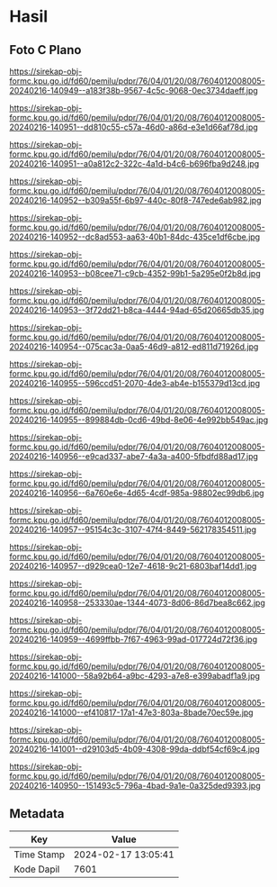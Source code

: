 # Hasil

## Foto C Plano

https://sirekap-obj-formc.kpu.go.id/fd60/pemilu/pdpr/76/04/01/20/08/7604012008005-20240216-140949--a183f38b-9567-4c5c-9068-0ec3734daeff.jpg

https://sirekap-obj-formc.kpu.go.id/fd60/pemilu/pdpr/76/04/01/20/08/7604012008005-20240216-140951--dd810c55-c57a-46d0-a86d-e3e1d66af78d.jpg

https://sirekap-obj-formc.kpu.go.id/fd60/pemilu/pdpr/76/04/01/20/08/7604012008005-20240216-140951--a0a812c2-322c-4a1d-b4c6-b696fba9d248.jpg

https://sirekap-obj-formc.kpu.go.id/fd60/pemilu/pdpr/76/04/01/20/08/7604012008005-20240216-140952--b309a55f-6b97-440c-80f8-747ede6ab982.jpg

https://sirekap-obj-formc.kpu.go.id/fd60/pemilu/pdpr/76/04/01/20/08/7604012008005-20240216-140952--dc8ad553-aa63-40b1-84dc-435ce1df6cbe.jpg

https://sirekap-obj-formc.kpu.go.id/fd60/pemilu/pdpr/76/04/01/20/08/7604012008005-20240216-140953--b08cee71-c9cb-4352-99b1-5a295e0f2b8d.jpg

https://sirekap-obj-formc.kpu.go.id/fd60/pemilu/pdpr/76/04/01/20/08/7604012008005-20240216-140953--3f72dd21-b8ca-4444-94ad-65d20665db35.jpg

https://sirekap-obj-formc.kpu.go.id/fd60/pemilu/pdpr/76/04/01/20/08/7604012008005-20240216-140954--075cac3a-0aa5-46d9-a812-ed811d71926d.jpg

https://sirekap-obj-formc.kpu.go.id/fd60/pemilu/pdpr/76/04/01/20/08/7604012008005-20240216-140955--596ccd51-2070-4de3-ab4e-b155379d13cd.jpg

https://sirekap-obj-formc.kpu.go.id/fd60/pemilu/pdpr/76/04/01/20/08/7604012008005-20240216-140955--899884db-0cd6-49bd-8e06-4e992bb549ac.jpg

https://sirekap-obj-formc.kpu.go.id/fd60/pemilu/pdpr/76/04/01/20/08/7604012008005-20240216-140956--e9cad337-abe7-4a3a-a400-5fbdfd88ad17.jpg

https://sirekap-obj-formc.kpu.go.id/fd60/pemilu/pdpr/76/04/01/20/08/7604012008005-20240216-140956--6a760e6e-4d65-4cdf-985a-98802ec99db6.jpg

https://sirekap-obj-formc.kpu.go.id/fd60/pemilu/pdpr/76/04/01/20/08/7604012008005-20240216-140957--95154c3c-3107-47f4-8449-562178354511.jpg

https://sirekap-obj-formc.kpu.go.id/fd60/pemilu/pdpr/76/04/01/20/08/7604012008005-20240216-140957--d929cea0-12e7-4618-9c21-6803baf14dd1.jpg

https://sirekap-obj-formc.kpu.go.id/fd60/pemilu/pdpr/76/04/01/20/08/7604012008005-20240216-140958--253330ae-1344-4073-8d06-86d7bea8c662.jpg

https://sirekap-obj-formc.kpu.go.id/fd60/pemilu/pdpr/76/04/01/20/08/7604012008005-20240216-140959--4699ffbb-7f67-4963-99ad-017724d72f36.jpg

https://sirekap-obj-formc.kpu.go.id/fd60/pemilu/pdpr/76/04/01/20/08/7604012008005-20240216-141000--58a92b64-a9bc-4293-a7e8-e399abadf1a9.jpg

https://sirekap-obj-formc.kpu.go.id/fd60/pemilu/pdpr/76/04/01/20/08/7604012008005-20240216-141000--ef410817-17a1-47e3-803a-8bade70ec59e.jpg

https://sirekap-obj-formc.kpu.go.id/fd60/pemilu/pdpr/76/04/01/20/08/7604012008005-20240216-141001--d29103d5-4b09-4308-99da-ddbf54cf69c4.jpg

https://sirekap-obj-formc.kpu.go.id/fd60/pemilu/pdpr/76/04/01/20/08/7604012008005-20240216-140950--151493c5-796a-4bad-9a1e-0a325ded9393.jpg


## Metadata

| Key        | Value               |
| ---------- | ------------------- |
| Time Stamp | 2024-02-17 13:05:41 |
| Kode Dapil | 7601                |



